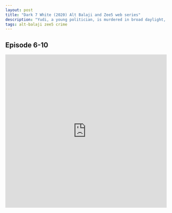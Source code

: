 ```yaml
---
layout: post
title: "Dark 7 White (2020) Alt Balaji and Zee5 web series"
description: "Yudi, a young politician, is murdered in broad daylight, which opens a can of worms. His closest friends become prime suspects, and as the mystery unfolds, many dark secrets unravel."
tags: alt-balaji zee5 crime
---
```



## Episode 6-10 

<div class="responsive-container">
<iframe src="https://drive.google.com/file/d/1sqjknLbl_k4blRBWX2GYWSRlRbAr7n6N/preview" frameborder="0" marginwidth="0" marginheight="0" scrolling="NO" width="100%" height="480" allowfullscreen></iframe>
<div style="width: 80px; height: 80px; position: absolute; opacity: 0; right: 0px; top: 0px;"> </div></div>
